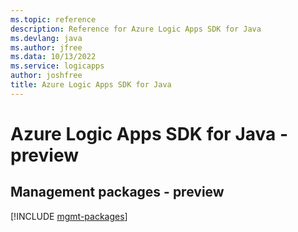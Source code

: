 ```yaml
---
ms.topic: reference
description: Reference for Azure Logic Apps SDK for Java
ms.devlang: java
ms.author: jfree
ms.data: 10/13/2022
ms.service: logicapps
author: joshfree
title: Azure Logic Apps SDK for Java
---
```

# Azure Logic Apps SDK for Java - preview

## Management packages - preview
[!INCLUDE [mgmt-packages](logic-apps-mgmt-index.md)]